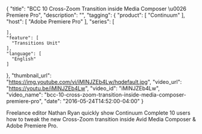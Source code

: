 {
  "title": "BCC 10 Cross-Zoom Transition inside Media Composer \u0026 Premiere Pro",
  "description": "",
  "tagging": {
    "product": [
      "Continuum"
    ],
    "host": [
      "Adobe Premiere Pro"
    ],
    "series": [

    ],
    "feature": [
      "Transitions Unit"
    ],
    "language": [
      "English"
    ]
  },
  "thumbnail_url": "https://img.youtube.com/vi/iMlNJZEb4Lw/hqdefault.jpg",
  "video_url": "https://youtu.be/iMlNJZEb4Lw",
  "video_id": "iMlNJZEb4Lw",
  "video_name": "bcc-10-cross-zoom-transition-inside-media-composer-premiere-pro",
  "date": "2016-05-24T14:52:00-04:00"
}

Freelance editor Nathan Ryan quickly show Continuum Complete 10 users how to
tweak the new Cross-Zoom transition inside Avid Media Composer &amp; Adobe
Premiere Pro.


